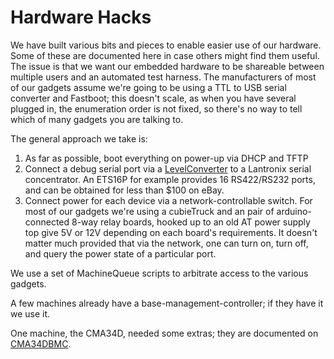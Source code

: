 # Hardware Hacks
We have built various bits and pieces to enable easier use of our
hardware. Some of these are documented here in case others might find
them useful. The issue is that we want our embedded hardware to be
shareable between multiple users and an automated test harness. The
manufacturers of most of our gadgets assume we're going to be using a
TTL to USB serial converter and Fastboot; this doesn't scale, as when
you have several plugged in, the enumeration order is not fixed, so
there's no way to tell which of many gadgets you are talking to.

The general approach we take is:

1.  As far as possible, boot everything on power-up via DHCP and
    TFTP
2.  Connect a debug serial port via a [LevelConverter](LevelConverter) to a Lantronix
    serial concentrator. An ETS16P for example provides 16
    RS422/RS232 ports, and can be obtained for less than $100
    on eBay.
3.  Connect power for each device via a network-controllable switch.
    For most of our gadgets we're using a cubieTruck and an pair of
    arduino-connected 8-way relay boards, hooked up to an old AT
    power supply top give 5V or 12V depending on each
    board's requirements. It doesn't matter much provided that via
    the network, one can turn on, turn off, and query the power
    state of a particular port.

We use a set of MachineQueue scripts to arbitrate access to the various
gadgets.

A few machines already have a base-management-controller; if they have
it we use it.

One machine, the CMA34D, needed some extras; they are documented on
[CMA34DBMC](CMA34DBMC).
